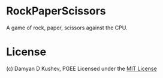 # RockPaperScissors
A game of rock, paper, scissors against the CPU.

# License
(c) Damyan D Kushev, PGEE
Licensed under the [MIT License](LICENSE)
